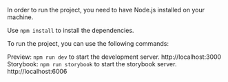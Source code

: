 In order to run the project, you need to have Node.js installed on your machine.

Use `npm install` to install the dependencies.

To run the project, you can use the following commands:

Preview: `npm run dev` to start the development server. http://localhost:3000
Storybook: `npm run storybook` to start the storybook server. http://localhost:6006
